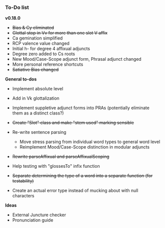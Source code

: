 ### To-Do list

**v0.18.0**

- ~~Bias & Cy eliminated~~
- ~~Glottal stop in Vv for more than one slot V affix~~
- Ca gemination simplified
- RCP valence value changed
- Initial h- for degree 4 affixual adjuncts
- Degree zero added to Cs roots
- New Mood/Case-Scope adjunct form, Phrasal adjunct changed
- More personal reference shortcuts
- ~~Satiative Bias changed~~

 **General to-dos**

- Implement absolute level
- Add in Vk glottalization
- Implement suppletive adjunct forms into PRAs (potentially eliminate them as a distinct class?)
 
 - ~~Create "Slot" class and make "stem used" marking sensible~~
 - Re-write sentence parsing
    - Move stress parsing from individual word types to general word level
    - Reimplement Mood/Case-Scope distinction in modular adjuncts
 - ~~Rewrite parseAffixual and parseAffixualScoping~~
 - Help testing with "glossesTo" infix function
 - ~~Separate determining the type of a word into a separate function (for testability)~~
 - Create an actual error type instead of mucking about with null characters


**Ideas**

- External Juncture checker
- Pronunciation guide